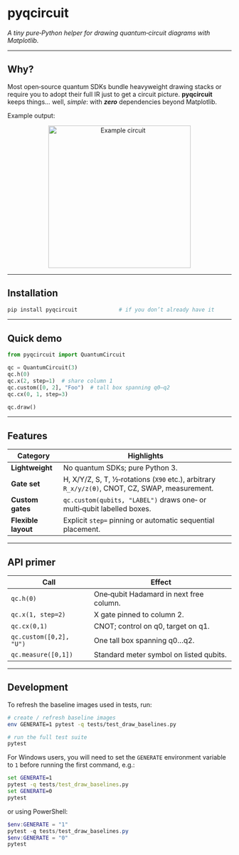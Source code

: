 # pyqcircuit

*A tiny pure‑Python helper for drawing quantum‑circuit diagrams with Matplotlib.*

---

## Why?

Most open‑source quantum SDKs bundle heavyweight drawing stacks or require you
to adopt their full IR just to get a circuit picture. **pyqcircuit**
keeps things… well, *simple*: with ***zero*** dependencies
beyond Matplotlib.

Example output:
<div align="center">
  <img src="./images/example_circuit.png"
       alt="Example circuit" width="320">
</div>


---

## Installation

```bash
pip install pyqcircuit             # if you don’t already have it
```

---

## Quick demo

```python
from pyqcircuit import QuantumCircuit

qc = QuantumCircuit(3)
qc.h(0)
qc.x(2, step=1)  # share column 1
qc.custom([0, 2], "Foo")  # tall box spanning q0–q2
qc.cx(0, 1, step=3)

qc.draw()
```

---

## Features

| Category            | Highlights                                                                                     |
|---------------------|------------------------------------------------------------------------------------------------|
| **Lightweight**     | No quantum SDKs; pure Python 3.                                                                |
| **Gate set**        | H, X/Y/Z, S, T, ½‑rotations (`X90` etc.), arbitrary `R_x/y/z(θ)`, CNOT, CZ, SWAP, measurement. |
| **Custom gates**    | `qc.custom(qubits, "LABEL")` draws one‑ or multi‑qubit labelled boxes.                         |
| **Flexible layout** | Explicit `step=` pinning or automatic sequential placement.                                    |

---

## API primer

| Call                    | Effect                                  |
|-------------------------|-----------------------------------------|
| `qc.h(0)`               | One‑qubit Hadamard in next free column. |
| `qc.x(1, step=2)`       | X gate pinned to column 2.              |
| `qc.cx(0,1)`            | CNOT; control on q0, target on q1.      |
| `qc.custom([0,2], "U")` | One tall box spanning q0…q2.            |
| `qc.measure([0,1])`     | Standard meter symbol on listed qubits. |

---

## Development

To refresh the baseline images used in tests, run:

```bash
# create / refresh baseline images
env GENERATE=1 pytest -q tests/test_draw_baselines.py

# run the full test suite
pytest
```

For Windows users, you will need to set the `GENERATE` environment variable
to `1` before running the first command, e.g.:

```cmd
set GENERATE=1
pytest -q tests/test_draw_baselines.py
set GENERATE=0
pytest
```

or using PowerShell:

```powershell
$env:GENERATE = "1"
pytest -q tests/test_draw_baselines.py
$env:GENERATE = "0"
pytest
```
